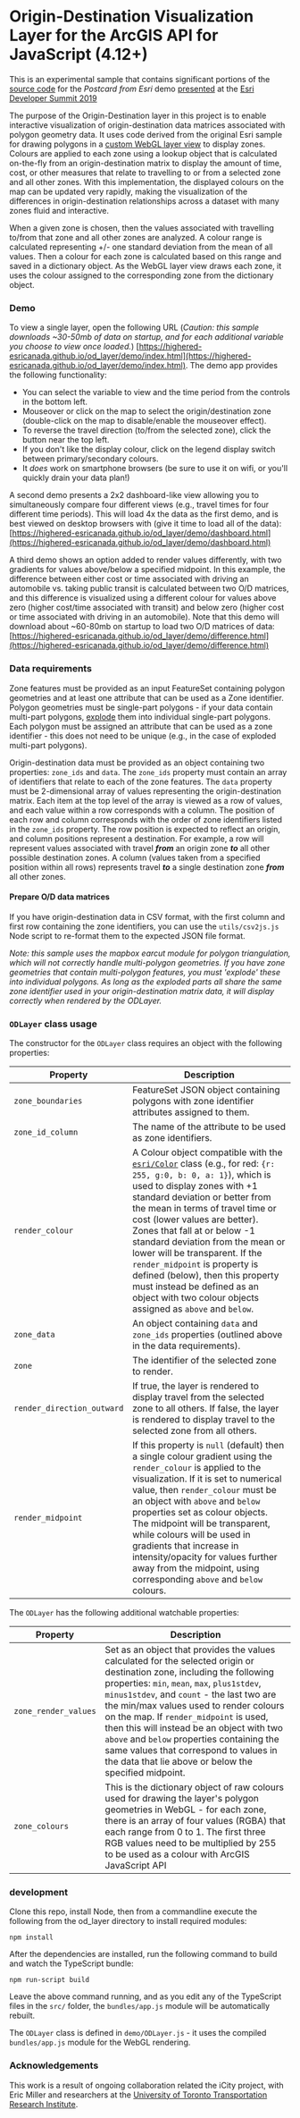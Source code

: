 # Origin-Destination Visualization Layer for the ArcGIS API for JavaScript (4.12+)

This is an experimental sample that contains significant portions of the [source code](https://github.com/damix911/ds-demo-2019) for the *Postcard from Esri* demo [presented](https://www.esri.com/en-us/about/events/devsummit/agenda/agenda) at the [Esri Developer Summit 2019](https://www.esri.com/en-us/about/events/devsummit/overview)

The purpose of the Origin-Destination layer in this project is to enable interactive visualization of origin-destination data matrices associated with polygon geometry data.  It uses code derived from the original Esri sample for drawing polygons in a [custom WebGL layer view](https://developers.arcgis.com/javascript/latest/sample-code/custom-gl-visuals/index.html) to display zones.  Colours are applied to each zone using a lookup object that is calculated on-the-fly from an origin-destination matrix to display the amount of time, cost, or other measures that relate to travelling to or from a selected zone and all other zones.  With this implementation, the displayed colours on the map can be updated very rapidly, making the visualization of the differences in origin-destination relationships across a dataset with many zones fluid and interactive.

When a given zone is chosen, then the values associated with travelling to/from that zone and all other zones are analyzed.  A colour range is calculated representing +/- one standard deviation from the mean of all values.  Then a colour for each zone is calculated based on this range and saved in a dictionary object.  As the WebGL layer view draws each zone, it uses the colour assigned to the corresponding zone from the dictionary object.

### Demo

To view a single layer, open the following URL (*Caution: this sample downloads ~30-50mb of data on startup, and for each additional variable you choose to view once loaded.*) [https://highered-esricanada.github.io/od_layer/demo/index.html](https://highered-esricanada.github.io/od_layer/demo/index.html).  The demo app provides the following functionality:

* You can select the variable to view and the time period from the controls in the bottom left.  
* Mouseover or click on the map to select the origin/destination zone (double-click on the map to disable/enable the mouseover effect).
* To reverse the travel direction (to/from the selected zone), click the button near the top left.
* If you don't like the display colour, click on the legend display switch between primary/secondary colours.
* It *does* work on smartphone browsers (be sure to use it on wifi, or you'll quickly drain your data plan!)

A second demo presents a 2x2 dashboard-like view allowing you to simultaneously compare four different views (e.g., travel times for four different time periods).  This will load 4x the data as the first demo, and is best viewed on desktop browsers with (give it time to load all of the data): [https://highered-esricanada.github.io/od_layer/demo/dashboard.html](https://highered-esricanada.github.io/od_layer/demo/dashboard.html)

A third demo shows an option added to render values differently, with two gradients for values above/below a specified midpoint.  In this example, the difference between either cost or time associated with driving an automobile vs. taking public transit is calculated between two O/D matrices, and this difference is visualized using a different colour for values above zero (higher cost/time associated with transit) and below zero (higher cost or time associated with driving in an automobile).  Note that this demo will download about ~60-80mb on startup to load two O/D matrices of data: [https://highered-esricanada.github.io/od_layer/demo/difference.html](https://highered-esricanada.github.io/od_layer/demo/difference.html)

### Data requirements

Zone features must be provided as an input FeatureSet containing polygon geometries and at least one attribute that can be used as a Zone identifier.  Polygon geometries must be single-part polygons - if your data contain multi-part polygons, [explode](https://pro.arcgis.com/en/pro-app/help/editing/explode-a-multipart-feature.htm) them into individual single-part polygons.  Each polygon must be assigned an attribute that can be used as a zone identifier - this does not need to be unique (e.g., in the case of exploded multi-part polygons).

Origin-destination data must be provided as an object containing two properties: `zone_ids` and `data`.  The `zone_ids` property must contain an array of identifiers that relate to each of the zone features.  The `data` property must be 2-dimensional array of values representing the origin-destination matrix.  Each item at the top level of the array is viewed as a row of values, and each value within a row corresponds with a column.  The position of each row and column corresponds with the order of zone identifiers listed in the `zone_ids` property.  The row position is expected to reflect an origin, and column positions represent a destination.  For example, a row will represent values associated with travel ***from*** an origin zone ***to*** all other possible destination zones.  A column (values taken from a specified position within all rows) represents travel ***to*** a single destination zone ***from*** all other zones.

#### Prepare O/D data matrices

If you have origin-destination data in CSV format, with the first column and first row containing the zone identifiers, you can use the `utils/csv2js.js` Node script to re-format them to the expected JSON file format.

*Note: this sample uses the mapbox earcut module for polygon triangulation, which will not correctly handle multi-polygon geometries.  If you have zone geometries that contain multi-polygon features, you must 'explode' these into individual polygons.  As long as the exploded parts all share the same zone identifier used in your origin-destination matrix data, it will display correctly when rendered by the ODLayer.*

### `ODLayer` class usage

The constructor for the `ODLayer` class requires an object with the following properties:

| Property | Description |
| --- | --- |
| `zone_boundaries` |  FeatureSet JSON object containing polygons with zone identifier attributes  assigned to them. |
| `zone_id_column` | The name of the attribute to be used as zone identifiers. |
| `render_colour` | A Colour object compatible with the [`esri/Color`](https://developers.arcgis.com/javascript/latest/api-reference/esri-Color.html) class (e.g., for red: `{r: 255, g:0, b: 0, a: 1}`), which is used to display zones with +1 standard deviation or better from the mean in terms of travel time or cost (lower values are better).  Zones that fall at or below -1 standard deviation from the mean or lower will be transparent. If the `render_midpoint` is property is defined (below), then this property must instead be defined as an object with two colour objects assigned as `above` and `below`. |
| `zone_data` | An object containing `data` and `zone_ids` properties (outlined above in the data requirements). |
| `zone` | The identifier of the selected zone to render. |
| `render_direction_outward` | If true, the layer is rendered to display travel from the selected zone to all others.  If false, the layer is rendered to display travel to the selected zone from all others. |
| `render_midpoint` | If this property is `null` (default) then a single colour gradient using the `render_colour` is applied to the visualization.  If it is set to numerical value, then `render_colour` must be an object with `above` and `below` properties set as colour objects.  The midpoint will be transparent, while colours will be used in gradients that increase in intensity/opacity for values further away from the midpoint, using corresponding `above` and `below` colours. |

The `ODLayer` has the following additional watchable properties:

| Property | Description |
| --- | --- |
| `zone_render_values` | Set as an object that provides the values calculated for the selected origin or destination zone, including the following properties: `min`, `mean`, `max`, `plus1stdev`, `minus1stdev`, and `count` - the last two are the min/max values used to render colours on the map. If `render_midpoint` is used, then this will instead be an object with two `above` and `below` properties containing the same values that correspond to values in the data that lie above or below the specified midpoint. |
| `zone_colours` | This is the dictionary object of raw colours used for drawing the layer's polygon geometries in WebGL - for each zone, there is an array of four values (RGBA) that each range from 0 to 1.  The first three RGB values need to be multiplied by 255 to be used as a colour with ArcGIS JavaScript API |

### development

Clone this repo, install Node, then from a commandline execute the following from the od_layer directory to install required modules:

`npm install`

After the dependencies are installed, run the following command to build and watch the TypeScript bundle:

`npm run-script build`

Leave the above command running, and as you edit any of the TypeScript files in the `src/` folder, the `bundles/app.js` module will be automatically rebuilt.

The `ODLayer` class is defined in `demo/ODLayer.js` - it uses the compiled `bundles/app.js` module for the WebGL rendering.

### Acknowledgements

This work is a result of ongoing collaboration related the iCity project, with Eric Miller and researchers at the [University of Toronto Transportation Research Institute](https://uttri.utoronto.ca/).
